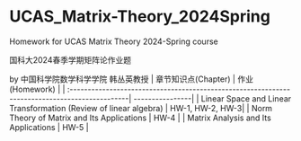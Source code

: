 # UCAS_Matrix-Theory_2024Spring
Homework for UCAS Matrix Theory 2024-Spring course

国科大2024春季学期矩阵论作业题 

by 中国科学院数学科学学院 韩丛英教授
| 章节知识点(Chapter)                                                                            | 作业(Homework)  | 
| :----------------------------------------------------------------------------------------------| ----------------| 
| Linear Space and Linear Transformation (Review of linear algebra)                              | HW-1, HW-2, HW-3| 
| Norm Theory of Matrix and Its Applications                                                     | HW-4            | 
| Matrix Analysis and Its Applications                                                           | HW-5            | 
